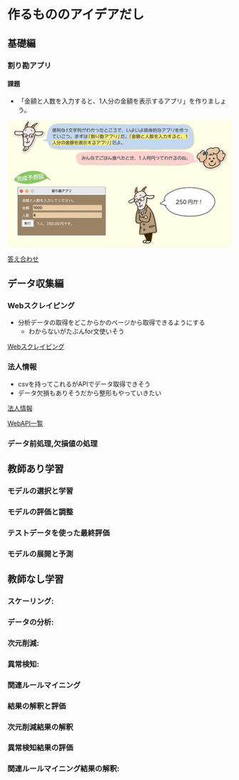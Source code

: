 # 作るもののアイデアだし


## 基礎編

### 割り勘アプリ

#### 課題

- 「金額と人数を入力すると、1人分の金額を表示するアプリ」を作りましょう。

![完成画像](idea_img/17031_01.webp)


[答え合わせ](https://codezine.jp/article/detail/17031)

## データ収集編

### Webスクレイピング

- 分析データの取得をどこからかのページから取得できるようにする
  - わからないがたぶんfor文使いそう

[Webスクレイピング](https://udemy.benesse.co.jp/development/python-work/web-scraping.html)


### 法人情報

- csvを持ってこれるがAPIでデータ取得できそう
- データ欠損もありそうだから整形もやっていきたい

[法人情報](https://metidx-gov.note.jp/n/n940aa810ab83)

[WebAPI一覧](https://it-jog.com/wapi/webapis)




### データ前処理,欠損値の処理



## 教師あり学習


### モデルの選択と学習


### モデルの評価と調整

### テストデータを使った最終評価


### モデルの展開と予測



## 教師なし学習

### スケーリング: 



### データの分析:


### 次元削減: 

### 異常検知: 


### 関連ルールマイニング

### 結果の解釈と評価


### 次元削減結果の解釈

### 異常検知結果の評価


### 関連ルールマイニング結果の解釈: